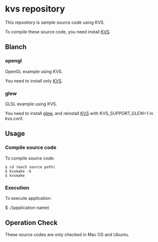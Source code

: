 kvs repository
=============

This repository is sample source code using KVS.

To compile these source code, you need install [KVS](http://code.google.com/p/kvs/).

Blanch
------

### opengl

OpenGL example using KVS.

You need to install only [KVS](http://code.google.com/p/kvs/).

### glew

GLSL example using KVS.

You need to install [glew](http://glew.sourceforge.net/), and reinstall [KVS](http://code.google.com/p/kvs/) with KVS_SUPPORT_GLEW=1 in kvs.conf.

Usage
-----

### Compile source code

To compile source code:

    $ cd (each source path)
    $ kvsmake -G
    $ kvsmake

### Execution

To execute application:

  $ ./(application name)

Operation Check
------------

These source codes are only checked in Mac OS and Ubuntu.


